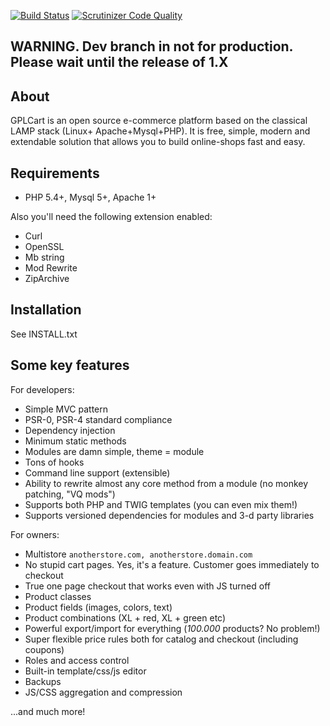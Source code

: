 [![Build Status](https://scrutinizer-ci.com/g/gplcart/gplcart/badges/build.png?b=dev)](https://scrutinizer-ci.com/g/gplcart/gplcart/build-status/dev)
[![Scrutinizer Code Quality](https://scrutinizer-ci.com/g/gplcart/gplcart/badges/quality-score.png?b=dev)](https://scrutinizer-ci.com/g/gplcart/gplcart/?branch=dev)

## WARNING. Dev branch in not for production. Please wait until the release of 1.X ##

## About ##
GPLCart is an open source e-commerce platform based on the classical LAMP stack (Linux+ Apache+Mysql+PHP). It is free, simple, modern and extendable solution that allows you to build online-shops fast and easy.

## Requirements ##

- PHP 5.4+, Mysql 5+, Apache 1+

Also you'll need the following extension enabled:

- Curl
- OpenSSL
- Mb string
- Mod Rewrite
- ZipArchive

## Installation ##

See INSTALL.txt

## Some key features ##

For developers:

- Simple MVC pattern
- PSR-0, PSR-4 standard compliance
- Dependency injection
- Minimum static methods
- Modules are damn simple, theme = module
- Tons of hooks
- Command line support (extensible)
- Ability to rewrite almost any core method from a module (no monkey patching, "VQ mods")
- Supports both PHP and TWIG templates (you can even mix them!)
- Supports versioned dependencies for modules and 3-d party libraries

For owners:

- Multistore `anotherstore.com, anotherstore.domain.com`
- No stupid cart pages. Yes, it's a feature. Customer goes immediately to checkout
- True one page checkout that works even with JS turned off
- Product classes
- Product fields (images, colors, text)
- Product combinations (XL + red, XL + green etc)
- Powerful export/import for everything (*100.000* products? No problem!)
- Super flexible price rules both for catalog and checkout (including coupons)
- Roles and access control
- Built-in template/css/js editor
- Backups
- JS/CSS aggregation and compression

...and much more!
